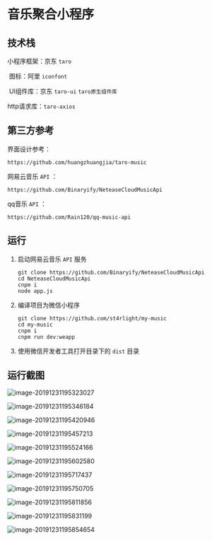 # 音乐聚合小程序
## 技术栈

小程序框架：京东 `taro`

​	 图标：阿里 `iconfont`

​ UI组件库：京东 `taro-ui`  `taro原生组件库`

http请求库：`taro-axios`

## 第三方参考

界面设计参考：

`https://github.com/huangzhuangjia/taro-music`

网易云音乐 `API` ：

`https://github.com/Binaryify/NeteaseCloudMusicApi`

qq音乐 `API` ：

`https://github.com/Rain120/qq-music-api`

## 运行

1. 启动网易云音乐 `API` 服务

   ```shell
   git clone https://github.com/Binaryify/NeteaseCloudMusicApi
   cd NeteaseCloudMusicApi
   cnpm i
   node app.js
   ```

2. 编译项目为微信小程序

   ```shell
   git clone https://github.com/st4rlight/my-music
   cd my-music
   cnpm i
   cnpm run dev:weapp
   ```

3. 使用微信开发者工具打开目录下的 `dist` 目录

## 运行截图

![image-20191231195323027](https://github.com/st4rlight/my-music/blob/master/typora-imgs/image-20191231195323027.png)

![image-20191231195346184](https://github.com/st4rlight/my-music/blob/master/typora-imgs/image-20191231195346184.png)

![image-20191231195420946](https://github.com/st4rlight/my-music/blob/master/typora-imgs/image-20191231195420946.png)

![image-20191231195457213](https://github.com/st4rlight/my-music/blob/master/typora-imgs/image-20191231195457213.png)

![image-20191231195524166](https://github.com/st4rlight/my-music/blob/master/typora-imgs/image-20191231195524166.png)

![image-20191231195602580](https://github.com/st4rlight/my-music/blob/master/typora-imgs/image-20191231195602580.png)

![image-20191231195717437](https://github.com/st4rlight/my-music/blob/master/typora-imgs/image-20191231195717437.png)

![image-20191231195750705](https://github.com/st4rlight/my-music/blob/master/typora-imgs/image-20191231195750705.png)

![image-20191231195811856](https://github.com/st4rlight/my-music/blob/master/typora-imgs/image-20191231195811856.png)

![image-20191231195831199](https://github.com/st4rlight/my-music/blob/master/typora-imgs/image-20191231195831199.png)

![image-20191231195854654](https://github.com/st4rlight/my-music/blob/master/typora-imgs/image-20191231195854654.png)
